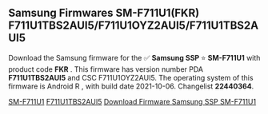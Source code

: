 <h2>Samsung Firmwares SM-F711U1(FKR) F711U1TBS2AUI5/F711U1OYZ2AUI5/F711U1TBS2AUI5</h2>
Download the Samsung firmware for the ✅ <strong>Samsung SSP </strong> ⭐ <strong>SM-F711U1</strong> with product code <strong>FKR</strong> . This firmware has version number PDA <strong>F711U1TBS2AUI5</strong> and CSC F711U1OYZ2AUI5. The operating system of this firmware is Android R , with build date 2021-10-06. Changelist <strong>22440364</strong>.


[SM-F711U1](https://samfirm.shop/samsung/model/SM-F711U1)
[F711U1TBS2AUI5](https://samfirm.shop/samsung/pda/F711U1TBS2AUI5)
[Download Firmware Samsung SSP SM-F711U1](https://samfirm.shop/samsung/firmware/462856)
